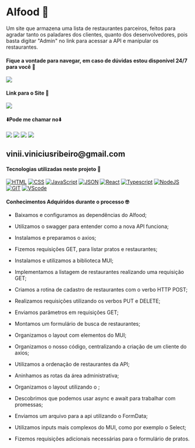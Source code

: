 # Alfood 🍳

Um site que armazena uma lista de restaurantes parceiros, feitos para agradar tanto os paladares dos clientes, quanto dos desenvolvedores, pois basta digitar "Admin" no link para acessar a API e manipular os restaurantes.

#### Fique a vontade para navegar, em caso de dúvidas estou disponível 24/7 para você 🫵

<div>
    <img src='./public/movies.gif'/>
</div>

#### Link para o Site 🎯

<div>
    <a href="https://filmes-do-momento.vercel.app" target="_blank"><img src="https://img.shields.io/badge/website-000000?style=for-the-badge&logo=About.me&logoColor=white" target="_blank"></a>
</div>

#### ⬇️Pode me chamar no⬇️

<div> 
    <a href="https://www.linkedin.com/in/vinicius-ribeiro-4690741ba/" target="_blank"><img src="https://img.shields.io/badge/LinkedIn-0077B5?style=for-the-badge&logo=linkedin&logoColor=white" target="_blank"></a>
    <a href="https://wa.me/5511943232223" target="_blank"><img src="https://img.shields.io/badge/WhatsApp-25D366?style=for-the-badge&logo=whatsapp&logoColor=white" target="_blank"></a>
    <a href="www.youtube.com/@Devdebotas" target="_blank"><img src="https://img.shields.io/badge/YouTube-FF0000?style=for-the-badge&logo=youtube&logoColor=white" target="_blank"></a>
    <a href="vinii.viniciusribeiro@gmail.com" target="_blank"><img src="https://img.shields.io/badge/Gmail-D14836?style=for-the-badge&logo=gmail&logoColor=white" target="_blank"></a> 
    <h2>vinii.viniciusribeiro@gmail.com</h2>
</div>

#### Tecnologias utilizadas neste projeto 🤖

[![HTML](https://img.shields.io/badge/HTML-239120?style=for-the-badge&logo=html5&logoColor=white)](#)
[![CSS](https://img.shields.io/badge/CSS-239120?&style=for-the-badge&logo=css3&logoColor=white)](#)
[![JavaScript](https://img.shields.io/badge/JavaScript-323330?style=for-the-badge&logo=javascript&logoColor=F7DF1E)](#)
[![JSON](https://img.shields.io/badge/json%20web%20tokens-323330?style=for-the-badge&logo=json-web-tokens&logoColor=pink)](#)
[![React](https://img.shields.io/badge/React-20232A?style=for-the-badge&logo=react&logoColor=61DAFB)](#)
[![Typescript](https://img.shields.io/badge/TypeScript-007ACC?style=for-the-badge&logo=typescript&logoColor=white)](#)
[![NodeJS](https://img.shields.io/badge/Node.js-43853D?style=for-the-badge&logo=node.js&logoColor=white)](#)
[![GIT](https://img.shields.io/badge/GIT-E44C30?style=for-the-badge&logo=git&logoColor=white)](#)
[![VScode](https://img.shields.io/badge/Made%20for-VSCode-1f425f.svg)](#)

#### Conhecimentos Adquiridos durante o processo 🤓

- Baixamos e configuramos as dependências do Alfood;

- Utilizamos o swagger para entender como a nova API funciona;

- Instalamos e preparamos o axios;

- Fizemos requisições GET, para listar pratos e restaurantes;

- Instalamos e utilizamos a biblioteca MUI;

- Implementamos a listagem de restaurantes realizando uma requisição GET;

- Criamos a rotina de cadastro de restaurantes com o verbo HTTP POST;

- Realizamos requisições utilizando os verbos PUT e DELETE;

- Enviamos parâmetros em requisições GET;

- Montamos um formulário de busca de restaurantes;

- Organizamos o layout com elementos do MUI;

- Organizamos o nosso código, centralizando a criação de um cliente do axios;

- Utilizamos a ordenação de restaurantes da API;

- Aninhamos as rotas da área administrativa;

- Organizamos o layout utilizando o <Outlet />;

- Descobrimos que podemos usar async e await para trabalhar com promessas;

- Enviamos um arquivo para a api utilizando o FormData;

- Utilizamos inputs mais complexos do MUI, como por exemplo o Select;

- Fizemos requisições adicionais necessárias para o formulário de pratos.
